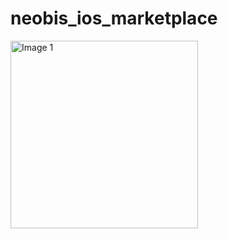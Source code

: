 # neobis_ios_marketplace
<img src="https://imageup.ru/img31/4546288/screenshot-2023-09-27-at-223946.jpg.html" alt="Image 1" width="300" height="300">

